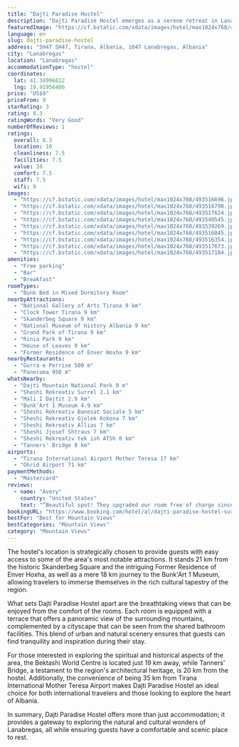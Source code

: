 ```yaml
---
title: "Dajti Paradise Hostel"
description: "Dajti Paradise Hostel emerges as a serene retreat in Lanabregas, offering a unique blend of natural beauty and comfort just 18 km away from the Dajti Ekspres Cable Car."
featuredImage: "https://cf.bstatic.com/xdata/images/hotel/max1024x768/493516696.jpg?k=556705a9da173cdd088aef208a192074f1481a662ab6a474184c5fddf8e3a795&o=&hp=1"
language: en
slug: dajti-paradise-hostel
address: "SH47 SH47, Tirana, Albania, 1047 Lanabregas, Albania"
city: "Lanabregas"
location: "Lanabregas"
accommodationType: "hostel"
coordinates:
  lat: 41.34996812
  lng: 19.91956406
price: "US$9"
priceFrom: 9
starRating: 3
rating: 8.3
ratingWords: "Very Good"
numberOfReviews: 1
ratings:
  overall: 8.3
  location: 10
  cleanliness: 7.5
  facilities: 7.5
  value: 10
  comfort: 7.5
  staff: 7.5
  wifi: 0
images:
  - "https://cf.bstatic.com/xdata/images/hotel/max1024x768/493516696.jpg?k=556705a9da173cdd088aef208a192074f1481a662ab6a474184c5fddf8e3a795&o=&hp=1"
  - "https://cf.bstatic.com/xdata/images/hotel/max1024x768/493516798.jpg?k=d943dfa8065ee3d92dcd912be270a3fcfafb8724b339095c8923abec41b9c978&o=&hp=1"
  - "https://cf.bstatic.com/xdata/images/hotel/max1024x768/493517624.jpg?k=4e786f08937395096eefbca470ac5592a5f24125d226ea2c3a80fbfd23087d77&o=&hp=1"
  - "https://cf.bstatic.com/xdata/images/hotel/max1024x768/493540545.jpg?k=c63ed707499dee87fcfe62d6248bdf34270f9833803f6c5fc1d7d2a6830d51f0&o=&hp=1"
  - "https://cf.bstatic.com/xdata/images/hotel/max1024x768/493539269.jpg?k=2fbee83bd98a0c13092be1c4f6b5f23ac851d710a89c75041cad313751d27948&o=&hp=1"
  - "https://cf.bstatic.com/xdata/images/hotel/max1024x768/493516045.jpg?k=1a06e31faf1cb6df062cf5c4d06ab3da9275ba676065a3786caac907847d52f3&o=&hp=1"
  - "https://cf.bstatic.com/xdata/images/hotel/max1024x768/493516354.jpg?k=9f405f6353df3badbad5992fc2774d43df9965322088fdbbd8114982fbe20756&o=&hp=1"
  - "https://cf.bstatic.com/xdata/images/hotel/max1024x768/493517673.jpg?k=71308ff44f9513da266e61c6000be3e800be8e27503f00cc470de92458ea2e1f&o=&hp=1"
  - "https://cf.bstatic.com/xdata/images/hotel/max1024x768/493517104.jpg?k=c8f63602f60fe39204aa96297f51d7acf591d3f82c1e5eea7bcd5034afc771a9&o=&hp=1"
amenities:
  - "Free parking"
  - "Bar"
  - "Breakfast"
roomTypes:
  - "Bunk Bed in Mixed Dormitory Room"
nearbyAttractions:
  - "National Gallery of Arts Tirana 9 km"
  - "Clock Tower Tirana 9 km"
  - "Skanderbeg Square 9 km"
  - "National Museum of History Albania 9 km"
  - "Grand Park of Tirana 9 km"
  - "Rinia Park 9 km"
  - "House of Leaves 9 km"
  - "Former Residence of Enver Hoxha 9 km"
nearbyRestaurants:
  - "Gurra e Perrise 500 m"
  - "Panorama 950 m"
whatsNearby:
  - "Dajti Mountain National Park 0 m"
  - "Sheshi Rekreativ Surrel 2.1 km"
  - "Mali I Dajtit 2.9 km"
  - "Bunk'Art 1 Museum 4.9 km"
  - "Sheshi Rekreativ Banesat Sociale 5 km"
  - "Sheshi Rekreativ Gjolek Kokona 7 km"
  - "Sheshi Rekreativ Allias 7 km"
  - "Sheshi Jjosef Shtraus 7 km"
  - "Sheshi Rekreativ tek ish ATSh 8 km"
  - "Tanners' Bridge 8 km"
airports:
  - "Tirana International Airport Mother Teresa 17 km"
  - "Ohrid Airport 71 km"
paymentMethods:
  - "Mastercard"
reviews:
  - name: "Avery"
    country: "United States"
    text: "“Beautiful spot! They upgraded our room free of charge since the hostel was under renovation.”"
bookingURL: "https://www.booking.com/hotel/al/dajti-paradise-hostel-surrel-tirana-county-albania.en-gb.html?aid=8035640"
bestFor: "Best for Mountain Views"
bestCategories: "Mountain Views"
category: "Mountain Views"
---
```


The hostel's location is strategically chosen to provide guests with easy access to some of the area's most notable attractions. It stands 21 km from the historic Skanderbeg Square and the intriguing Former Residence of Enver Hoxha, as well as a mere 18 km journey to the Bunk'Art 1 Museum, allowing travelers to immerse themselves in the rich cultural tapestry of the region.

What sets Dajti Paradise Hostel apart are the breathtaking views that can be enjoyed from the comfort of the rooms. Each room is equipped with a terrace that offers a panoramic view of the surrounding mountains, complemented by a cityscape that can be seen from the shared bathroom facilities. This blend of urban and natural scenery ensures that guests can find tranquility and inspiration during their stay.

For those interested in exploring the spiritual and historical aspects of the area, the Bektashi World Centre is located just 19 km away, while Tanners' Bridge, a testament to the region's architectural heritage, is 20 km from the hostel. Additionally, the convenience of being 35 km from Tirana International Mother Teresa Airport makes Dajti Paradise Hostel an ideal choice for both international travelers and those looking to explore the heart of Albania.

In summary, Dajti Paradise Hostel offers more than just accommodation; it provides a gateway to exploring the natural and cultural wonders of Lanabregas, all while ensuring guests have a comfortable and scenic place to rest.